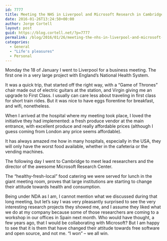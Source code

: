 ```yaml
---
id: 7777
title: Meeting the NHS in Liverpool and Microsoft Research in Cambridge January 2016
date: 2016-01-26T13:24:50+00:00
author: Jorge Cortell
layout: post
guid: https://blog.cortell.net/?p=7777
permalink: /blog/2016/01/26/meeting-the-nhs-in-liverpool-and-microsoft-research-in-cambridge-january-2016/
categories:
  - General
  - "Life's pleasures"
  - Personal
---
```


  
Monday the 18 of January I went to Liverpool for a business meeting. The first one in a very large project with England’s National Health System.

It was a quick trip, that started off the right way, with a “Game of Thrones” chair made out of electric guitars at the station, and Virgin giving me an upgrade to First Class. I usually can care less about traveling in first class for short train rides. But it was nice to have eggs florentine for breakfast, and wifi, nonetheless.

When I arrived at the hospital where my meeting took place, I loved the initiative they had implemented: a fresh produce vendor at the main entrance, with excellent produce and really affordable prices (although I guess coming from London any price seems affordable).

It has always amazed me how in many hospitals, especially in the USA, they will only have the worst food available, whether in the cafeteria or the vending machines.

The following day I went to Cambridge to meet lead researchers and the director of the awesome Microsoft Research Center.

The “healthy-fresh-local” food catering we were served for lunch in the giant meeting room, proves that large institutions are starting to change their attitude towards health and consumption.

Being under NDA as I am, I cannot mention what we discussed during that long meeting, but let’s say I was very pleasantly surprised to see the very interesting research projects they showed me, and I assume they liked what we do at my company because some of those researchers are coming to a workshop in our offices in Spain next month. Who would have thought, a few years ago, that I would be collaborating with Microsoft? But I am happy to see that it is them that have changed their attitude towards free software and open source, and not me. “I won” – we all win.
